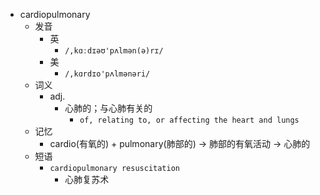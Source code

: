 - cardiopulmonary
  - 发音
    - 英
      - `/,kɑːdɪəʊ'pʌlmən(ə)rɪ/`
    - 美
      - `/,kɑrdɪo'pʌlmənəri/`
  - 词义
    - adj.
      - 心肺的；与心肺有关的
        - `of, relating to, or affecting the heart and lungs `
  - 记忆
    - cardio(有氧的) + pulmonary(肺部的) → 肺部的有氧活动 → 心肺的
  - 短语
    - `cardiopulmonary resuscitation`
      - 心肺复苏术 
